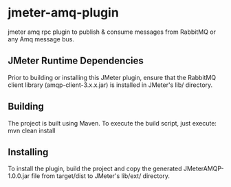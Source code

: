 jmeter-amq-plugin
=================

jmeter amq rpc plugin to publish & consume messages from RabbitMQ or any Amq message bus.


JMeter Runtime Dependencies
---------------------------

Prior to building or installing this JMeter plugin, ensure that the RabbitMQ client library (amqp-client-3.x.x.jar) is installed in JMeter's lib/ directory.

Building
--------

The project is built using Maven. To execute the build script, just execute:
    mvn clean install 


Installing
----------

To install the plugin, build the project and copy the generated JMeterAMQP-1.0.0.jar file from target/dist to JMeter's lib/ext/ directory.

